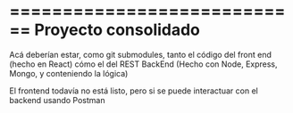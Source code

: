 ============================
Proyecto consolidado
==============================

Acá deberían estar, como git submodules, tanto el código del front end (hecho en React) cómo el del REST BackEnd (Hecho con Node, Express, Mongo, y conteniendo la lógica)

El frontend todavía no está listo, pero si se puede interactuar con el backend usando Postman
